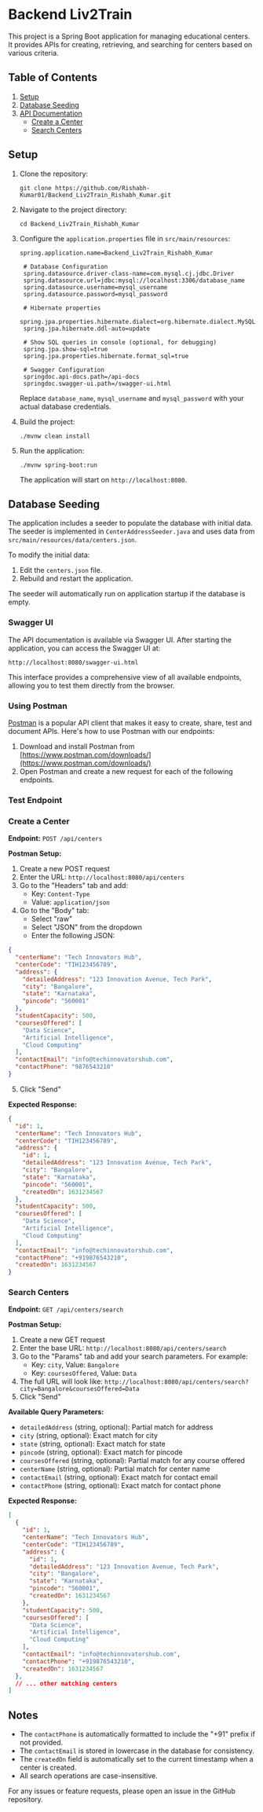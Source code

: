 # Backend Liv2Train

This project is a Spring Boot application for managing educational centers. It provides APIs for creating, retrieving, and searching for centers based on various criteria.

## Table of Contents

1. [Setup](#setup)
2. [Database Seeding](#database-seeding)
3. [API Documentation](#api-documentation)
   - [Create a Center](#create-a-center)
   - [Search Centers](#search-centers)

## Setup

1. Clone the repository:
   ```
   git clone https://github.com/Rishabh-Kumar01/Backend_Liv2Train_Rishabh_Kumar.git
   ```

2. Navigate to the project directory:
   ```
   cd Backend_Liv2Train_Rishabh_Kumar
   ```

3. Configure the `application.properties` file in `src/main/resources`:
   ```properties
   spring.application.name=Backend_Liv2Train_Rishabh_Kumar

    # Database Configuration
    spring.datasource.driver-class-name=com.mysql.cj.jdbc.Driver
    spring.datasource.url=jdbc:mysql://localhost:3306/database_name
    spring.datasource.username=mysql_username
    spring.datasource.password=mysql_password
    
    # Hibernate properties
    spring.jpa.properties.hibernate.dialect=org.hibernate.dialect.MySQLDialect
    spring.jpa.hibernate.ddl-auto=update
    
    # Show SQL queries in console (optional, for debugging)
    spring.jpa.show-sql=true
    spring.jpa.properties.hibernate.format_sql=true
    
    # Swagger Configuration
    springdoc.api-docs.path=/api-docs
    springdoc.swagger-ui.path=/swagger-ui.html

   ```
   
   Replace `database_name`,  `mysql_username` and `mysql_password` with your actual database credentials.

4. Build the project:
   ```
   ./mvnw clean install
   ```

5. Run the application:
   ```
   ./mvnw spring-boot:run
   ```

   The application will start on `http://localhost:8080`.

## Database Seeding

The application includes a seeder to populate the database with initial data. The seeder is implemented in `CenterAddressSeeder.java` and uses data from `src/main/resources/data/centers.json`.

To modify the initial data:

1. Edit the `centers.json` file.
2. Rebuild and restart the application.

The seeder will automatically run on application startup if the database is empty.

### Swagger UI

The API documentation is available via Swagger UI. After starting the application, you can access the Swagger UI at:

```
http://localhost:8080/swagger-ui.html
```

This interface provides a comprehensive view of all available endpoints, allowing you to test them directly from the browser.

### Using Postman

[Postman](https://www.postman.com/) is a popular API client that makes it easy to create, share, test and document APIs. Here's how to use Postman with our endpoints:

1. Download and install Postman from [https://www.postman.com/downloads/](https://www.postman.com/downloads/)
2. Open Postman and create a new request for each of the following endpoints.

### Test Endpoint

### Create a Center

**Endpoint:** `POST /api/centers`

**Postman Setup:**
1. Create a new POST request
2. Enter the URL: `http://localhost:8080/api/centers`
3. Go to the "Headers" tab and add:
   - Key: `Content-Type`
   - Value: `application/json`
4. Go to the "Body" tab:
   - Select "raw"
   - Select "JSON" from the dropdown
   - Enter the following JSON:

```json
{
  "centerName": "Tech Innovators Hub",
  "centerCode": "TIH123456789",
  "address": {
    "detailedAddress": "123 Innovation Avenue, Tech Park",
    "city": "Bangalore",
    "state": "Karnataka",
    "pincode": "560001"
  },
  "studentCapacity": 500,
  "coursesOffered": [
    "Data Science",
    "Artificial Intelligence",
    "Cloud Computing"
  ],
  "contactEmail": "info@techinnovatorshub.com",
  "contactPhone": "9876543210"
}
```

5. Click "Send"

**Expected Response:**
```json
{
  "id": 1,
  "centerName": "Tech Innovators Hub",
  "centerCode": "TIH123456789",
  "address": {
    "id": 1,
    "detailedAddress": "123 Innovation Avenue, Tech Park",
    "city": "Bangalore",
    "state": "Karnataka",
    "pincode": "560001",
    "createdOn": 1631234567
  },
  "studentCapacity": 500,
  "coursesOffered": [
    "Data Science",
    "Artificial Intelligence",
    "Cloud Computing"
  ],
  "contactEmail": "info@techinnovatorshub.com",
  "contactPhone": "+919876543210",
  "createdOn": 1631234567
}
```

### Search Centers

**Endpoint:** `GET /api/centers/search`

**Postman Setup:**
1. Create a new GET request
2. Enter the base URL: `http://localhost:8080/api/centers/search`
3. Go to the "Params" tab and add your search parameters. For example:
   - Key: `city`, Value: `Bangalore`
   - Key: `coursesOffered`, Value: `Data`
4. The full URL will look like: `http://localhost:8080/api/centers/search?city=Bangalore&coursesOffered=Data`
5. Click "Send"

**Available Query Parameters:**
- `detailedAddress` (string, optional): Partial match for address
- `city` (string, optional): Exact match for city
- `state` (string, optional): Exact match for state
- `pincode` (string, optional): Exact match for pincode
- `coursesOffered` (string, optional): Partial match for any course offered
- `centerName` (string, optional): Partial match for center name
- `contactEmail` (string, optional): Exact match for contact email
- `contactPhone` (string, optional): Exact match for contact phone

**Expected Response:**
```json
[
  {
    "id": 1,
    "centerName": "Tech Innovators Hub",
    "centerCode": "TIH123456789",
    "address": {
      "id": 1,
      "detailedAddress": "123 Innovation Avenue, Tech Park",
      "city": "Bangalore",
      "state": "Karnataka",
      "pincode": "560001",
      "createdOn": 1631234567
    },
    "studentCapacity": 500,
    "coursesOffered": [
      "Data Science",
      "Artificial Intelligence",
      "Cloud Computing"
    ],
    "contactEmail": "info@techinnovatorshub.com",
    "contactPhone": "+919876543210",
    "createdOn": 1631234567
  },
  // ... other matching centers
]
```

## Notes

- The `contactPhone` is automatically formatted to include the "+91" prefix if not provided.
- The `contactEmail` is stored in lowercase in the database for consistency.
- The `createdOn` field is automatically set to the current timestamp when a center is created.
- All search operations are case-insensitive.

For any issues or feature requests, please open an issue in the GitHub repository.
